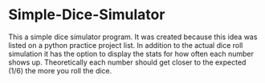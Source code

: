 # Simple-Dice-Simulator

This a simple dice simulator program. It was created because this idea was listed on a python practice project list. In addition to the actual dice roll simulation it has the option to display the stats for how often each number shows up. Theoretically each number should get closer to the expected (1/6) the more you roll the dice.
